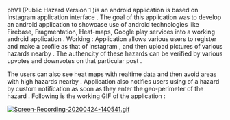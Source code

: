phV1 (Public Hazard Version 1 )is an android application is based on Instagram application interface .
The goal of this application was to develop an android application to showcase use of android technologies like Firebase, Fragmentation, Heat-maps, Google play services 
into a working android application  .
Working : Application allows various users to register and make a profile as that of instagram , and then upload pictures of various hazards nearby . 
The authencity of these hazards can be verified by various upvotes and downvotes on that particular post .

The users can also see heat maps with realtime data and then avoid areas with high hazards nearby .
Application also notifies users using of a hazard by custom notification as soon as they enter the geo-perimeter of the hazard .
Following is the working GIF of the application :

[![Screen-Recording-20200424-140541.gif](https://i.postimg.cc/15HNMRdX/Screen-Recording-20200424-140541.gif)](https://postimg.cc/fJVLRsDQ)
